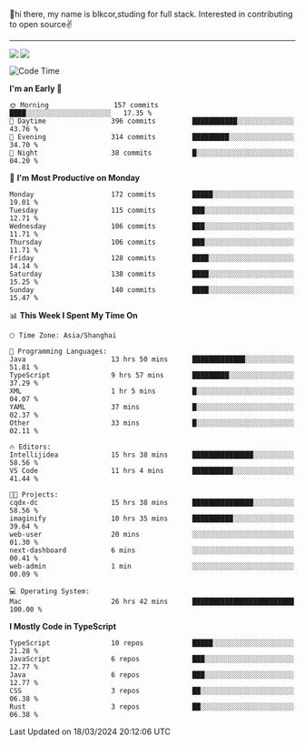 👋hi there, my name is blkcor,studing for full stack.
Interested in contributing to open source✌️

<hr/>

![](https://github-readme-stats.vercel.app/api?username=blkcor)
<a href="https://github.com/blkcor/github-readme-stats">
    <img align="left" src="https://github-readme-stats.vercel.app/api/top-langs/?username=blkcor&hide=jupyter%20notebook,shaderlab,tex,c%23&langs_count=9" />
</a>


<!--START_SECTION:waka-->
![Code Time](http://img.shields.io/badge/Code%20Time-982%20hrs%2010%20mins-blue)

**I'm an Early 🐤** 

```text
🌞 Morning                157 commits         ████░░░░░░░░░░░░░░░░░░░░░   17.35 % 
🌆 Daytime                396 commits         ███████████░░░░░░░░░░░░░░   43.76 % 
🌃 Evening                314 commits         █████████░░░░░░░░░░░░░░░░   34.70 % 
🌙 Night                  38 commits          █░░░░░░░░░░░░░░░░░░░░░░░░   04.20 % 
```
📅 **I'm Most Productive on Monday** 

```text
Monday                   172 commits         █████░░░░░░░░░░░░░░░░░░░░   19.01 % 
Tuesday                  115 commits         ███░░░░░░░░░░░░░░░░░░░░░░   12.71 % 
Wednesday                106 commits         ███░░░░░░░░░░░░░░░░░░░░░░   11.71 % 
Thursday                 106 commits         ███░░░░░░░░░░░░░░░░░░░░░░   11.71 % 
Friday                   128 commits         ████░░░░░░░░░░░░░░░░░░░░░   14.14 % 
Saturday                 138 commits         ████░░░░░░░░░░░░░░░░░░░░░   15.25 % 
Sunday                   140 commits         ████░░░░░░░░░░░░░░░░░░░░░   15.47 % 
```


📊 **This Week I Spent My Time On** 

```text
🕑︎ Time Zone: Asia/Shanghai

💬 Programming Languages: 
Java                     13 hrs 50 mins      █████████████░░░░░░░░░░░░   51.81 % 
TypeScript               9 hrs 57 mins       █████████░░░░░░░░░░░░░░░░   37.29 % 
XML                      1 hr 5 mins         █░░░░░░░░░░░░░░░░░░░░░░░░   04.07 % 
YAML                     37 mins             █░░░░░░░░░░░░░░░░░░░░░░░░   02.37 % 
Other                    33 mins             █░░░░░░░░░░░░░░░░░░░░░░░░   02.11 % 

🔥 Editors: 
Intellijidea             15 hrs 38 mins      ███████████████░░░░░░░░░░   58.56 % 
VS Code                  11 hrs 4 mins       ██████████░░░░░░░░░░░░░░░   41.44 % 

🐱‍💻 Projects: 
cqdx-dc                  15 hrs 38 mins      ███████████████░░░░░░░░░░   58.56 % 
imaginify                10 hrs 35 mins      ██████████░░░░░░░░░░░░░░░   39.64 % 
web-user                 20 mins             ░░░░░░░░░░░░░░░░░░░░░░░░░   01.30 % 
next-dashboard           6 mins              ░░░░░░░░░░░░░░░░░░░░░░░░░   00.41 % 
web-admin                1 min               ░░░░░░░░░░░░░░░░░░░░░░░░░   00.09 % 

💻 Operating System: 
Mac                      26 hrs 42 mins      █████████████████████████   100.00 % 
```

**I Mostly Code in TypeScript** 

```text
TypeScript               10 repos            █████░░░░░░░░░░░░░░░░░░░░   21.28 % 
JavaScript               6 repos             ███░░░░░░░░░░░░░░░░░░░░░░   12.77 % 
Java                     6 repos             ███░░░░░░░░░░░░░░░░░░░░░░   12.77 % 
CSS                      3 repos             ██░░░░░░░░░░░░░░░░░░░░░░░   06.38 % 
Rust                     3 repos             ██░░░░░░░░░░░░░░░░░░░░░░░   06.38 % 
```




 Last Updated on 18/03/2024 20:12:06 UTC
<!--END_SECTION:waka-->


